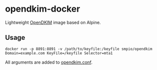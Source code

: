 # opendkim-docker

Lightweight [OpenDKIM](http://opendkim.org/) image based on Alpine.


## Usage

```
docker run -p 8891:8891 -v /path/to/keyfile:/keyfile smpio/opendkim Domain=example.com KeyFile=/keyfile Selector=mta1
```

All arguments are added to [opendkim.conf](http://opendkim.org/opendkim.conf.5.html).
